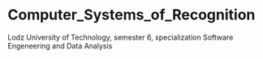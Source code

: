 # Computer_Systems_of_Recognition
Lodz University of Technology, semester 6, specialization Software Engeneering and Data Analysis
